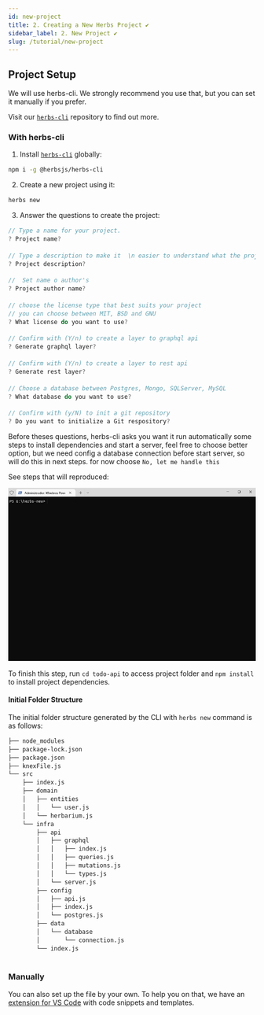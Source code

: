 ```yaml
---
id: new-project
title: 2. Creating a New Herbs Project ✔️
sidebar_label: 2. New Project ✔️
slug: /tutorial/new-project
---
```


## Project Setup

We will use herbs-cli. We strongly recommend you use that, but you can set it manually if you prefer. 

Visit our [`herbs-cli`](https://github.com/herbsjs/herbs-cli) repository to find out more.

### With herbs-cli

1. Install [`herbs-cli`](https://github.com/herbsjs/herbs-cli) globally:

```sh
npm i -g @herbsjs/herbs-cli 
```

2. Create a new project using it:

```sh
herbs new
```

3. Answer the questions to create the project:

```javascript
// Type a name for your project.
? Project name? 

// Type a description to make it  \n easier to understand what the project is about.
? Project description? 

//  Set name o author's
? Project author name? 

// choose the license type that best suits your project
// you can choose between MIT, BSD and GNU
? What license do you want to use? 

// Confirm with (Y/n) to create a layer to graphql api
? Generate graphql layer? 

// Confirm with (Y/n) to create a layer to rest api
? Generate rest layer? 

// Choose a database between Postgres, Mongo, SQLServer, MySQL
? What database do you want to use? 

// Confirm with (y/N) to init a git repository
? Do you want to initialize a Git respository? 
```

Before theses questions, herbs-cli asks you want it run automatically 
some steps to install dependencies and start a server, feel free to choose better option, 
but we need config a database connection before start server, so will do this in next steps.
for now choose ```No, let me handle this```


See steps that will reproduced:

![](../../static/assets/herbs-new2.gif)


To finish this step, run ```cd todo-api``` to access project folder
and ```npm install``` to install project dependencies.


#### Initial Folder Structure

The initial folder structure generated by the CLI with ```herbs new``` command is as follows:

```sh
├── node_modules
├── package-lock.json
├── package.json
├── knexFile.js
└── src
    ├── index.js
    ├── domain
    │   ├── entities
    │   │   └── user.js
    │   └── herbarium.js 
    └── infra
        ├── api
        │   ├── graphql
        │   │   ├── index.js
        │   │   ├── queries.js
        │   │   ├── mutations.js
        │   │   └── types.js
        │   └── server.js      
        ├── config
        │   ├── api.js
        │   ├── index.js
        │   └── postgres.js
        ├── data
        │   └── database
        │       └── connection.js
        └── index.js
        
```

### Manually

You can also set up the file by your own. To help you on that, we have an [extension for VS Code](https://marketplace.visualstudio.com/items?itemName=EndersonCosta.herbs-snippets) with code snippets and templates.
